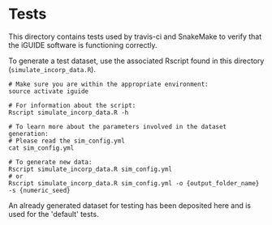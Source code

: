 # Tests
This directory contains tests used by travis-ci and SnakeMake to verify that the iGUIDE software is functioning correctly.

To generate a test dataset, use the associated Rscript found in this directory (`simulate_incorp_data.R`). 

```
# Make sure you are within the appropriate environment:
source activate iguide

# For information about the script:
Rscript simulate_incorp_data.R -h

# To learn more about the parameters involved in the dataset generation:
# Please read the sim_config.yml
cat sim_config.yml

# To generate new data:
Rscript simulate_incorp_data.R sim_config.yml
# or
Rscript simulate_incorp_data.R sim_config.yml -o {output_folder_name} -s {numeric_seed}
```

An already generated dataset for testing has been deposited here and is used for the 'default' tests.

